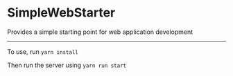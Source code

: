 # SimpleWebStarter
Provides a simple starting point for web application development

---

To use, run ```yarn install```

Then run the server using ```yarn run start```
